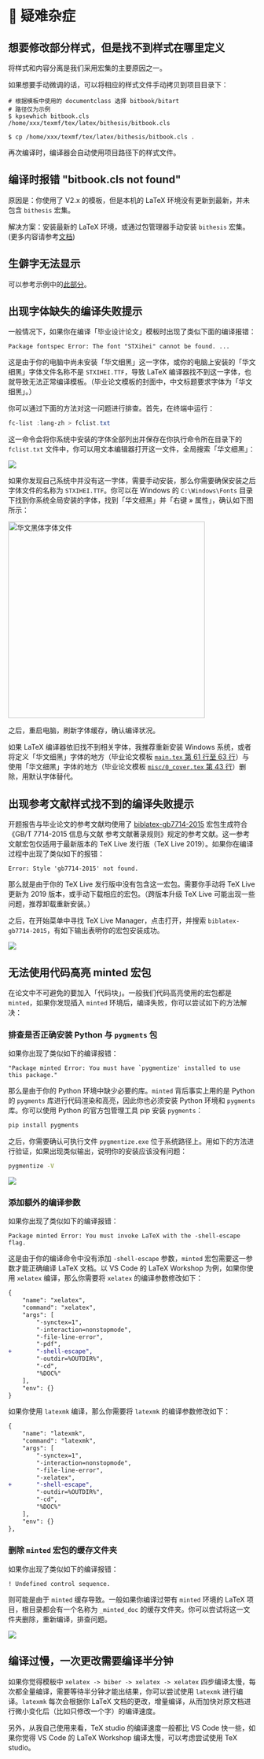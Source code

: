 # 🥑 疑难杂症

## 想要修改部分样式，但是找不到样式在哪里定义

将样式和内容分离是我们采用宏集的主要原因之一。

如果想要手动微调的话，可以将相应的样式文件手动拷贝到项目目录下：

```shell
# 根据模板中使用的 documentclass 选择 bitbook/bitart
# 路径仅为示例
$ kpsewhich bitbook.cls
/home/xxx/texmf/tex/latex/bithesis/bitbook.cls

$ cp /home/xxx/texmf/tex/latex/bithesis/bitbook.cls .
```

再次编译时，编译器会自动使用项目路径下的样式文件。

## 编译时报错 "bitbook.cls not found"

原因是：你使用了 V2.x 的模板，但是本机的 LaTeX 环境没有更新到最新，并未包含 `bithesis` 宏集。

解决方案：安装最新的 LaTeX 环境，或通过包管理器手动安装 `bithesis` 宏集。(更多内容请参考[文档](/Guide/1-Intro/First-things-first.md))

## 生僻字无法显示

可以参考示例中的[此部分](https://github.com/BITNP/BIThesis/blob/f882419072dfc8b8d0883fb1dd57182ee23bb229/templates/undergraduate-thesis/chapters/1_chapter1.tex#L76-L80)。

## 出现字体缺失的编译失败提示

一般情况下，如果你在编译「毕业设计论文」模板时出现了类似下面的编译报错：

```
Package fontspec Error: The font "STXihei" cannot be found. ...
```

这是由于你的电脑中尚未安装「华文细黑」这一字体，或你的电脑上安装的「华文细黑」字体文件名称不是 `STXIHEI.TTF`，导致 LaTeX 编译器找不到这一字体，也就导致无法正常编译模板。（毕业论文模板的封面中，中文标题要求字体为「华文细黑」。）

你可以通过下面的方法对这一问题进行排查。首先，在终端中运行：

```powershell
fc-list :lang-zh > fclist.txt
```

这一命令会将你系统中安装的字体全部列出并保存在你执行命令所在目录下的 `fclist.txt` 文件中，你可以用文本编辑器打开这一文件，全局搜索「华文细黑」：

![](https://i.loli.net/2020/03/06/zbvhqZ4OYAE6s85.png)

如果你发现自己系统中并没有这一字体，需要手动安装，那么你需要确保安装之后字体文件的名称为 `STXIHEI.TTF`。你可以在 Windows 的 `C:\Windows\Fonts` 目录下找到你系统全局安装的字体，找到「华文细黑」并「右键 » 属性」，确认如下图所示：

<img src="https://user-images.githubusercontent.com/32114380/75876177-1f13b000-5e50-11ea-83f0-dd1595073a3d.png" alt="华文黑体字体文件" width="400px" height="auto"/>

之后，重启电脑，刷新字体缓存，确认编译状况。

如果 LaTeX 编译器依旧找不到相关字体，我推荐重新安装 Windows 系统，或者将定义「华文细黑」字体的地方（毕业论文模板 [`main.tex` 第 61 行至 63 行](https://github.com/BITNP/BIThesis/blob/master/graduation-thesis/main.tex#L61-L63)）与使用「华文细黑」字体的地方（毕业论文模板 [`misc/0_cover.tex` 第 43 行](https://github.com/BITNP/BIThesis/blob/master/graduation-thesis/misc/0_cover.tex#L43)）删除，用默认字体替代。

## 出现参考文献样式找不到的编译失败提示

开题报告与毕业论文的参考文献均使用了 [biblatex-gb7714-2015](https://github.com/hushidong/biblatex-gb7714-2015) 宏包生成符合《GB/T 7714-2015 信息与文献 参考文献著录规则》规定的参考文献。这一参考文献宏包仅适用于最新版本的 TeX Live 发行版（TeX Live 2019）。如果你在编译过程中出现了类似如下的报错：

```
Error: Style 'gb7714-2015' not found.
```

那么就是由于你的 TeX Live 发行版中没有包含这一宏包。需要你手动将 TeX Live 更新为 2019 版本，或手动下载相应的宏包。（跨版本升级 TeX Live 可能出现一些问题，推荐卸载重新安装。）

之后，在开始菜单中寻找 TeX Live Manager，点击打开，并搜索 `biblatex-gb7714-2015`，有如下输出表明你的宏包安装成功。

![](https://i.loli.net/2020/03/06/6UdnGP4jDeucfC7.png)

## 无法使用代码高亮 minted 宏包

在论文中不可避免的要加入「代码块」。一般我们代码高亮使用的宏包都是 `minted`，如果你发现插入 `minted` 环境后，编译失败，你可以尝试如下的方法解决：

### 排查是否正确安装 Python 与 `pygments` 包

如果你出现了类似如下的编译报错：

```
"Package minted Error: You must have `pygmentize' installed to use this package."
```

那么是由于你的 Python 环境中缺少必要的库。`minted` 背后事实上用的是 Python 的 `pygments` 库进行代码渲染和高亮，因此你也必须安装 Python 环境和 `pygments` 库。你可以使用 Python 的官方包管理工具 pip 安装 `pygments`：

```bash
pip install pygments
```

之后，你需要确认可执行文件 `pygmentize.exe` 位于系统路径上。用如下的方法进行验证，如果出现类似输出，说明你的安装应该没有问题：

```bash
pygmentize -V
```

![](https://i.loli.net/2020/03/07/7rbUosdGfjhpaNC.png)

### 添加额外的编译参数

如果你出现了类似如下的编译报错：

```
Package minted Error: You must invoke LaTeX with the -shell-escape flag.
```

这是由于你的编译命令中没有添加 `-shell-escape` 参数，`minted` 宏包需要这一参数才能正确编译 LaTeX 文档。以 VS Code 的 LaTeX Workshop 为例，如果你使用 `xelatex` 编译，那么你需要将 `xelatex` 的编译参数修改如下：

```diff
{
    "name": "xelatex",
    "command": "xelatex",
    "args": [
        "-synctex=1",
        "-interaction=nonstopmode",
        "-file-line-error",
        "-pdf",
+       "-shell-escape",
        "-outdir=%OUTDIR%",
        "-cd",
        "%DOC%"
    ],
    "env": {}
}
```

如果你使用 `latexmk` 编译，那么你需要将 `latexmk` 的编译参数修改如下：

```diff
{
    "name": "latexmk",
    "command": "latexmk",
    "args": [
        "-synctex=1",
        "-interaction=nonstopmode",
        "-file-line-error",
        "-xelatex",
+       "-shell-escape",
        "-outdir=%OUTDIR%",
        "-cd",
        "%DOC%"
    ],
    "env": {}
},
```

### 删除 `minted` 宏包的缓存文件夹

如果你出现了类似如下的编译报错：

```
! Undefined control sequence.
```

则可能是由于 `minted` 缓存导致。一般如果你编译过带有 `minted` 环境的 LaTeX 项目，根目录都会有一个名称为 `_minted_doc` 的缓存文件夹。你可以尝试将这一文件夹删除，重新编译，排查问题。

![](https://i.loli.net/2020/03/06/D4PQKoxmtgObBN2.png)

## 编译过慢，一次更改需要编译半分钟

如果你觉得模板中 `xelatex -> biber -> xelatex -> xelatex` 四步编译太慢，每次都全量编译，需要等待半分钟才能出结果，你可以尝试使用 `latexmk` 进行编译。`latexmk` 每次会根据你 LaTeX 文档的更改，增量编译，从而加快对原文档进行微小变化后（比如只修改一个字）的编译速度。

另外，从我自己使用来看，TeX studio 的编译速度一般都比 VS Code 快一些，如果你觉得 VS Code 的 LaTeX Workshop 编译太慢，可以考虑尝试使用 TeX studio。
